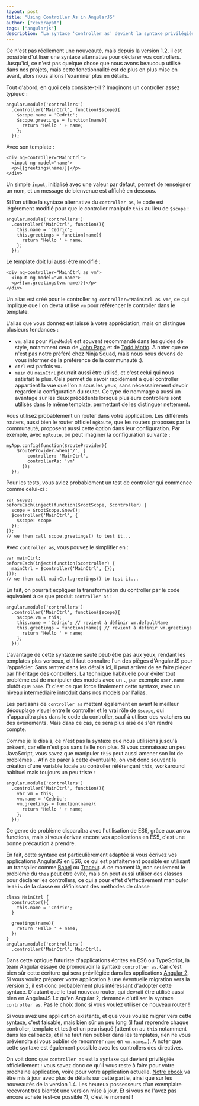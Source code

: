 ```yaml
---
layout: post
title: "Using Controller As in AngularJS"
author: ["cexbrayat"]
tags: ["angularjs"]
description: "La syntaxe 'controller as' devient la syntaxe privilégiée pour écrire les controllers AngularJS. Voyons à quoi elle ressemble et ce qu'elle apporte !"
---
```


Ce n'est pas réellement une nouveauté, mais depuis la version 1.2, il est possible d'utiliser une syntaxe alternative pour déclarer vos controllers. Jusqu'ici, ce n'est pas quelque chose que nous avons beaucoup utilisé dans nos projets, mais cette fonctionnalité est de plus en plus mise en avant, alors nous allons l'examiner plus en détails.

Tout d'abord, en quoi cela consiste-t-il ? Imaginons un controller assez typique :

    angular.module('controllers')
      .controller('MainCtrl', function($scope){
        $scope.name = 'Cedric';
        $scope.greetings = function(name){
          return 'Hello ' + name;
        };
      });

Avec son template :

    <div ng-controller="MainCtrl">
      <input ng-model="name">
      <p>{{greetings(name)}}</p>
    </div>  

Un simple `input`, initialisé avec une valeur par défaut, permet de renseigner un nom, et un message de bienvenue est affiché en dessous.

Si l'on utilise la syntaxe alternative du `controller as`, le code est légérement modifié pour que le controller manipule `this` au lieu de `$scope` :

    angular.module('controllers')
      .controller('MainCtrl', function(){
        this.name = 'Cedric';
        this.greetings = function(name){
          return 'Hello ' + name;
        };
      });

Le template doit lui aussi être modifié :

    <div ng-controller="MainCtrl as vm">
      <input ng-model="vm.name">
      <p>{{vm.greetings(vm.name)}}</p>
    </div>

Un alias est créé pour le controller `ng-controller="MainCtrl as vm"`, ce qui implique que l'on devra utilisé `vm` pour référencer le controller dans le template.

L'alias que vous donnez est laissé à votre appréciation, mais on distingue plusieurs tendances :

- `vm`, alias pour `ViewModel` est souvent recommandé dans les guides de style, notamment ceux de [John Papa](https://github.com/johnpapa/angular-styleguide#style-y032) et de [Todd Motto](https://github.com/toddmotto/angularjs-styleguide#controllers). A noter que ce n'est pas notre préféré chez Ninja Squad, mais nous nous devons de vous informer de la préférence de la communauté :).
- `ctrl` est parfois vu.
- `main` ou `mainCtrl` pourrait aussi être utilisé, et c'est celui qui nous satisfait le plus. Cela permet de savoir rapidement à quel controller appartient la vue que l'on a sous les yeux, sans nécessairement devoir regarder la configuration du router. Ce type de nommage a aussi un avantage sur les deux précédents lorsque plusieurs controllers sont utilisés dans le même template, permettant de les distinguer nettement.

Vous utilisez probablement un router dans votre application. Les différents routers, aussi bien le router officiel `ngRoute`, que les routers proposés par la communauté, proposent aussi cette option dans leur configuration. Par exemple, avec `ngRoute`, on peut imaginer la configuration suivante :

    myApp.config(function($routeProvider){
        $routeProvider.when('/', {
            controller: 'MainCtrl',
            controllerAs: 'vm'
          });
      });

Pour les tests, vous aviez probablement un test de controller qui commence comme celui-ci :

    var scope;
    beforeEach(inject(function($rootScope, $controller) {
      scope = $rootScope.$new();
      $controller('MainCtrl', {
        $scope: scope
      });
    });
    // we then call scope.greetings() to test it...

Avec `controller as`, vous pouvez le simplifier en :

    var mainCtrl;
    beforeEach(inject(function($controller) {
      mainCtrl = $controller('MainCtrl', {});
    }));
    // we then call mainCtrl.greetings() to test it...

En fait, on pourrait expliquer la transformation du controller par le code équivalent à ce que produit `controller as` :

    angular.module('controllers')
      .controller('MainCtrl', function($scope){
        $scope.vm = this;
        this.name = 'Cedric'; // revient à définir vm.defaultName
        this.greetings = function(name){ // revient à définir vm.greetings
          return 'Hello ' + name;
        };
      });

L'avantage de cette syntaxe ne saute peut-être pas aux yeux, rendant les templates plus verbeux, et il faut connaître l'un des pièges d'AngularJS pour l'apprécier. Sans rentrer dans les détails ici, il peut arriver de se faire pièger par l'héritage des controllers. La technique habituelle pour éviter tout problème est de manipuler des models avec un `.`, par exemple `user.name` plutôt que `name`. Et c'est ce que force finalement cette syntaxe, avec un niveau intermédiaire introduit dans nos models par l'alias.

Les partisans de `controller as` mettent également en avant le meilleur découplage visuel entre le controller et le vrai rôle de `$scope`, qui n'apparaîtra plus dans le code du controller, sauf à utiliser des watchers ou des événements. Mais dans ce cas, ce sera plus aisé de s'en rendre compte.

Comme je le disais, ce n'est pas la syntaxe que nous utilisions jusqu'à présent, car elle n'est pas sans faille non plus. Si vous connaissez un peu JavaScript, vous savez que manipuler `this` peut aussi amener son lot de problèmes... Afin de parer à cette éventualité, on voit donc souvent la création d'une variable locale au controller référençant `this`, workaround habituel mais toujours un peu triste :

    angular.module('controllers')
      .controller('MainCtrl', function(){
        var vm = this;
        vm.name = 'Cedric';
        vm.greetings = function(name){
          return 'Hello ' + name;
        };
      });

Ce genre de problème disparaîtra avec l'utilisation de ES6, grâce aux arrow functions, mais si vous écrivez encore vos applications en ES5, c'est une bonne précaution à prendre.

En fait, cette syntaxe est particulièrement adaptée si vous écrivez vos applications AngularJS en ES6, ce qui est parfaitement possible en utilisant un transpiler comme [Babel](https://babeljs.io/) ou [Traceur](https://github.com/google/traceur-compiler). A ce moment là, non seulement le problème du `this` peut être évité, mais on peut aussi utiliser des classes pour déclarer les controllers, ce qui a pour effet d'effectivement manipuler le `this` de la classe en définissant des méthodes de classe :

    class MainCtrl {
      constructor(){
        this.name = 'Cedric';  
      }

      greetings(name){
        return 'Hello ' + name;
      };
    }
    angular.module('controllers')
      .controller('MainCtrl', MainCtrl);

Dans cette optique futuriste d'applications écrites en ES6 ou TypeScript, la team Angular essaye de promouvoir la syntaxe `controller as`. Car c'est bien sûr cette écriture qui sera prévilégiée dans les applications [Angular 2](https://books.ninja-squad.com/angular2). Si vous voulez préparer votre application à une éventuelle migration vers la version 2, il est donc probablement plus intéressant d'adopter cette syntaxe. D'autant que le tout nouveau router, qui devrait être utilisé aussi bien en AngularJS 1.x qu'en Angular 2, demande d'utiliser la syntaxe `controller as`. Pas le choix donc si vous voulez utiliser ce nouveau router !

Si vous avez une application existante, et que vous voulez migrer vers cette syntaxe, c'est faisable, mais bien sûr un peu long (il faut reprendre chaque controller, template et test) et un peu risqué (attention au `this` notamment dans les callbacks, et il ne faut rien oublier dans les templates, rien ne vous préviendra si vous oublier de renommer `name` en `vm.name`...). A noter que cette syntaxe est également possible avec les controllers des directives.

On voit donc que `controller as` est la syntaxe qui devient privilégiée officiellement : vous savez donc ce qu'il vous reste à faire pour votre prochaine application, voire pour votre application actuelle. [Notre ebook](https://books.ninja-squad.com/angularjs) va être mis à jour avec plus de détails sur cette partie, ainsi que sur les nouveautés de la version 1.4. Les heureux possesseurs d'un exemplaire recevront très bientôt une version mise à jour. Et si vous ne l'avez pas encore acheté (est-ce possible ?), c'est le moment !

